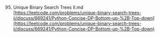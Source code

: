 95. Unique Binary Search Trees II.md
	[https://leetcode.com/problems/unique-binary-search-trees-ii/discuss/669241/Python-Concise-DP-Bottom-up-%2B-Top-down](https://leetcode.com/problems/unique-binary-search-trees-ii/discuss/669241/Python-Concise-DP-Bottom-up-%2B-Top-down)

